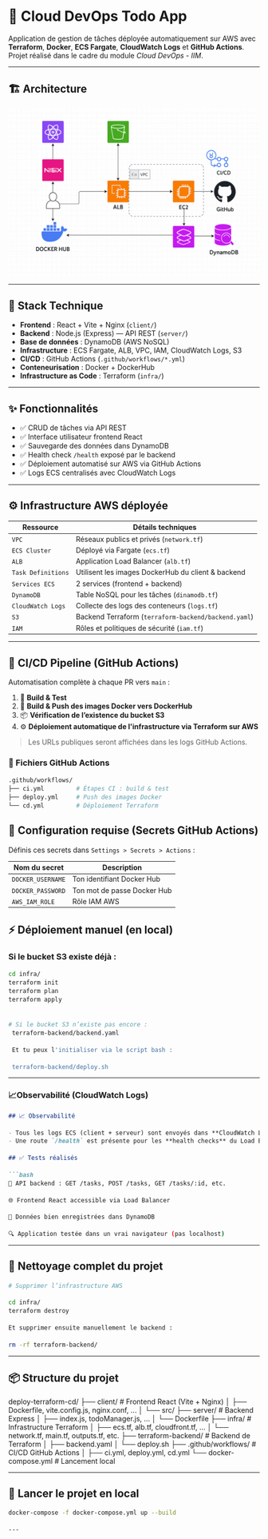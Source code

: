 # 🚀 Cloud DevOps Todo App

Application de gestion de tâches déployée automatiquement sur AWS avec **Terraform**, **Docker**, **ECS Fargate**, **CloudWatch Logs** et **GitHub Actions**.  
Projet réalisé dans le cadre du module *Cloud DevOps - IIM*.

---

## 🏗️ Architecture

![Architecture Diagram](./img/Diagram.png)

---

## 🔧 Stack Technique

- **Frontend** : React + Vite + Nginx (`client/`)
- **Backend** : Node.js (Express) — API REST (`server/`)
- **Base de données** : DynamoDB (AWS NoSQL)
- **Infrastructure** : ECS Fargate, ALB, VPC, IAM, CloudWatch Logs, S3
- **CI/CD** : GitHub Actions (`.github/workflows/*.yml`)
- **Conteneurisation** : Docker + DockerHub
- **Infrastructure as Code** : Terraform (`infra/`)

---

## ✨ Fonctionnalités

- ✅ CRUD de tâches via API REST
- ✅ Interface utilisateur frontend React
- ✅ Sauvegarde des données dans DynamoDB
- ✅ Health check `/health` exposé par le backend
- ✅ Déploiement automatisé sur AWS via GitHub Actions
- ✅ Logs ECS centralisés avec CloudWatch Logs

---

## ⚙️ Infrastructure AWS déployée

| Ressource         | Détails techniques                                       |
|-------------------|----------------------------------------------------------|
| `VPC`             | Réseaux publics et privés (`network.tf`)                |
| `ECS Cluster`     | Déployé via Fargate (`ecs.tf`)                          |
| `ALB`             | Application Load Balancer (`alb.tf`)                    |
| `Task Definitions`| Utilisent les images DockerHub du client & backend      |
| `Services ECS`    | 2 services (frontend + backend)                          |
| `DynamoDB`        | Table NoSQL pour les tâches (`dinamodb.tf`)             |
| `CloudWatch Logs` | Collecte des logs des conteneurs (`logs.tf`)            |
| `S3`              | Backend Terraform (`terraform-backend/backend.yaml`)    |
| `IAM`             | Rôles et politiques de sécurité (`iam.tf`)              |

---

## 🚀 CI/CD Pipeline (GitHub Actions)

Automatisation complète à chaque PR vers `main` :

1. 🧪 **Build & Test**
2. 🐳 **Build & Push des images Docker vers DockerHub**
3. 📦 **Vérification de l’existence du bucket S3**
4. ⚙️ **Déploiement automatique de l'infrastructure via Terraform sur AWS**

> Les URLs publiques seront affichées dans les logs GitHub Actions.

### 📂 Fichiers GitHub Actions

```bash
.github/workflows/
├── ci.yml         # Étapes CI : build & test
├── deploy.yml     # Push des images Docker
└── cd.yml         # Déploiement Terraform
```

## 🔐 Configuration requise (Secrets GitHub Actions)

Définis ces secrets dans `Settings > Secrets > Actions` :

| Nom du secret           | Description                    |
|-------------------------|--------------------------------|
| `DOCKER_USERNAME`       | Ton identifiant Docker Hub     |
| `DOCKER_PASSWORD`       | Ton mot de passe Docker Hub    |
| `AWS_IAM_ROLE	`         | Rôle IAM AWS                   |



## ⚡ Déploiement manuel (en local)

### Si le bucket S3 existe déjà :

```bash
cd infra/
terraform init
terraform plan
terraform apply


# Si le bucket S3 n’existe pas encore :
 terraform-backend/backend.yaml

 Et tu peux l'initialiser via le script bash :

 terraform-backend/deploy.sh
```
---

### 📈Observabilité (CloudWatch Logs)

```md
## 📈 Observabilité

- Tous les logs ECS (client + serveur) sont envoyés dans **CloudWatch Logs**
- Une route `/health` est présente pour les **health checks** du Load Balancer vers le backend

## ✅ Tests réalisés

```bash
📮 API backend : GET /tasks, POST /tasks, GET /tasks/:id, etc.

🌐 Frontend React accessible via Load Balancer

🧾 Données bien enregistrées dans DynamoDB

🔍 Application testée dans un vrai navigateur (pas localhost)
```
---


## 🧹 Nettoyage complet du projet

```bash
# Supprimer l’infrastructure AWS

cd infra/
terraform destroy

Et supprimer ensuite manuellement le backend :

rm -rf terraform-backend/
```
---


## 📦 Structure du projet

deploy-terraform-cd/
├── client/                      # Frontend React (Vite + Nginx)
│   ├── Dockerfile, vite.config.js, nginx.conf, ...
│   └── src/
├── server/                      # Backend Express
│   ├── index.js, todoManager.js, ...
│   └── Dockerfile
├── infra/                       # Infrastructure Terraform
│   ├── ecs.tf, alb.tf, cloudfront.tf, ...
│   └── network.tf, main.tf, outputs.tf, etc.
├── terraform-backend/          # Backend de Terraform
│   ├── backend.yaml
│   └── deploy.sh
├── .github/workflows/          # CI/CD GitHub Actions
│   ├── ci.yml, deploy.yml, cd.yml
└── docker-compose.yml          # Lancement local

---

## 🧪 Lancer le projet en local

```bash
docker-compose -f docker-compose.yml up --build

---
